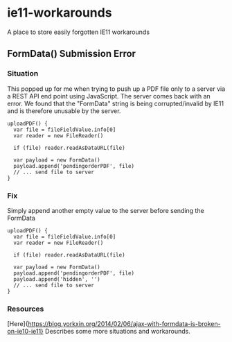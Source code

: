 # ie11-workarounds
A place to store easily forgotten IE11 workarounds

## FormData() Submission Error
### Situation
This popped up for me when trying to push up a PDF file only to a server via a REST API end point using JavaScript. The server comes back with an error. We found that the "FormData" string is being corrupted/invalid by IE11 and is therefore unusable by the server.
```javscript
uploadPDF() {
  var file = fileFieldValue.info[0]
  var reader = new FileReader()
  
  if (file) reader.readAsDataURL(file)

  var payload = new FormData()
  payload.append('pendingorderPDF', file)
  // ... send file to server
}
```
### Fix
Simply append another empty value to the server before sending the FormData
```javscript
uploadPDF() {
  var file = fileFieldValue.info[0]
  var reader = new FileReader()
  
  if (file) reader.readAsDataURL(file)

  var payload = new FormData()
  payload.append('pendingorderPDF', file)
  payload.append('hidden', '')
  // ... send file to server
}
```

### Resources
[Here]{https://blog.yorkxin.org/2014/02/06/ajax-with-formdata-is-broken-on-ie10-ie11} Describes some more situations and workarounds.
